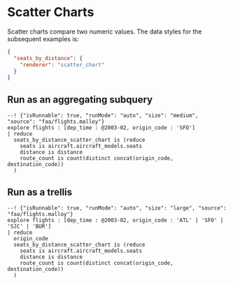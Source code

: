 # Scatter Charts

Scatter charts compare two numeric values. The data styles for the subsequent examples is:

```json
{
  "seats_by_distance": {
    "renderer": "scatter_chart"
  }
}
```

## Run as an aggregating subquery

```malloy
--! {"isRunnable": true, "runMode": "auto", "size": "medium", "source": "faa/flights.malloy"}
explore flights : [dep_time : @2003-02, origin_code : 'SFO']
| reduce
  seats_by_distance_scatter_chart is (reduce
    seats is aircraft.aircraft_models.seats
    distance is distance
    route_count is count(distinct concat(origin_code, destination_code))
  )
```

## Run as a trellis

```malloy
--! {"isRunnable": true, "runMode": "auto", "size": "large", "source": "faa/flights.malloy"}
explore flights : [dep_time : @2003-02, origin_code : 'ATL' | 'SFO' | 'SJC' | 'BUR']
| reduce
  origin_code
  seats_by_distance_scatter_chart is (reduce
    seats is aircraft.aircraft_models.seats
    distance is distance
    route_count is count(distinct concat(origin_code, destination_code))
  )
```
